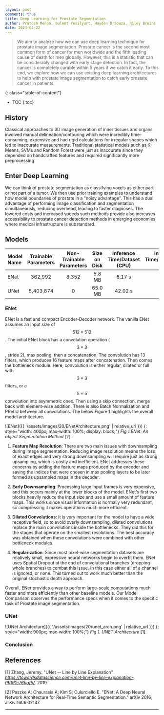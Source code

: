 ```yaml
---
layout: post
comments: true
title: Deep Learning for Prostate Segmentation
author: Pratosh Menon, Bulent Yesilyurt, Hayden D'Souza, Riley Bruins
date: 2024-03-22
---
```


> We aim to analyze how we can use deep learning technique for prostate image
> segmentation. Prostate cancer is the second most common form of cancer for men
> worldwide and the fifth leading cause of death for men globally. However, this
> is a statistic that can be considerably changed with early stage detection. In
> fact, the cancer is completely curable within 5 years if we catch it early. To
> this end, we explore how we can use existing deep learning architectures to
> help with prostate image segmentation to catch early prostate cancer in
> patients.

<!--more-->
{: class="table-of-content"}
- TOC
{:toc}

## History

Classical approaches to 3D image generation of inner tissues and organs involved
manual delineation/contouring which were incredibly time-consuming, expensive
and had rigid calculations for irregular shapes which led to inaccurate
measurements. Traditional statistical models such as K-Means, SVMs and Random
Forest were just as inaccurate since they depended on handcrafted features and
required significantly more preprocessing.

## Enter Deep Learning

We can think of prostate segmentation as classifying voxels as either part or
not part of a tumor. We then use prior training examples to understand how model
boundaries of prostate in a "noisy advantage". This has a dual advantage of
performing image classification and segmentation simultaneously, reducing
overhead, leading to faster diagnoses. The lowered costs and increased speeds
such methods provide also increases accessibility to prostate cancer detection
methods in emerging economies where medical infrastructure is substandard.

## Models

| Model Name | Trainable Parameters | Non-Trainable Parameters | Size on Disk | Inference Time/Dataset (CPU) | Inference Time/Dataset (GPU) |
| :--------- | :------------------: | :----------------------: | :----------: | :--------------------------: | ---------------------------: |
| ENet       |       362,992        |          8,352           |    5.8 MB    |            6.17 s            |                       1.07 s |
| UNet       |      5,403,874       |            0             |   65.0 MB    |           42.02 s            |                       1.57 s |

### ENet

ENet is a fast and compact Encoder-Decoder network. The vanilla ENet assumes an
input size of $$512 \times 512$$. The initial ENet block has a convolution
operation ($$3 \times 3$$, stride 2), max pooling, then a concatenation. The
convolution has 13 filters, which produces 16 feature maps after concatenation.
Then comes the bottleneck module. Here, convolution is either regular, dilated
or full with $$3 \times 3$$ filters, or a $$5\times5$$ convolution into
asymmetric ones. Then using a skip connection, merge back with element-wise
addition. There is also Batch Normalization and PReLU between all convolutions.
The below Figure 1 highlights the overall model architecture.

<!-- deno-fmt-ignore-start -->
![ENet]({{ '/assets/images/20/ENetArchitecture.png' | relative_url }})
{: style="width: 400px; max-width: 100%; display: block;"}
_Fig 1.ENet: An object Segmentation Method_ [2].
<!-- deno-fmt-ignore-end -->


1. **Feature Map Resolution**: There are two main issues with downsampling during image segmentation. Reducing image resolution means the loss of exact edges and very strong downsampling will require just as strong upsampling, which is costly and inefficient. ENet addresses these concerns by adding the feature maps produced by the encoder and saving the indices that were chosen in max pooling layers to be later formed as upsampled maps in the decoder.

2. **Early Downsampling**: Processing large input frames is very expensive, and this occurs mainly at the lower blocks of the model. ENet's first two blocks heavily reduce the input size and use a small amount of feature maps. This works since visual information is normally very redundant, so compressing it makes operations much more efficient. 

3. **Dilated Convolutions**: It is very important for the model to have a wide receptive field, so to avoid overly downsampling, dilated convolutions replace the main convolutions inside the bottlenecks. They did this for the stages that operate on the smallest resolutions. The best accuracy was obtained when these convolutions were combined with other bottleneck modules.

4. **Regularization**: Since most pixel-wise segmentation datasets are relatively small, expressive neural networks begin to overfit them. ENet uses Spatial Dropout at the end of convolutional branches (dropping whole branches) to combat this issue. In this case either all of a channel is ignored, or none. This turned out to work much better than the original stochastic depth approach.

Overall, ENet provides a way to perform large-scale computations much faster and more efficiently than other baseline models. Our Model Comparison observes the performance specs when it comes to the specific task of Prostate image segmentation. 


### UNet

<!-- deno-fmt-ignore-start -->
![UNet Architecture]({{ '/assets/images/20/unet_arch.png' | relative_url }})
{: style="width: 900px; max-width: 100%;"}
*Fig 1. UNET Architecture* [1].
<!-- deno-fmt-ignore-end -->

### Conclusion

## References


[1] Zhang, Jeremy. "UNet -- Line by Line Explanation"
_https://towardsdatascience.com/unet-line-by-line-explanation-9b191c76baf5/_.
2019.

[2] Paszke A; Chaurasia A; Kim S; Culurciello E. "ENet: A Deep Neural Network Architecture for
Real-Time Semantic Segmentation." arXiv 2016, arXiv:1606.02147.

---

<!-- vim: set spell: -->

